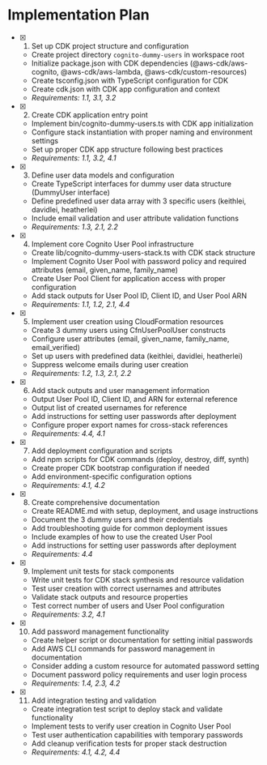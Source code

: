 # Implementation Plan

- [x] 1. Set up CDK project structure and configuration
  - Create project directory `cognito-dummy-users` in workspace root
  - Initialize package.json with CDK dependencies (@aws-cdk/aws-cognito, @aws-cdk/aws-lambda, @aws-cdk/custom-resources)
  - Create tsconfig.json with TypeScript configuration for CDK
  - Create cdk.json with CDK app configuration and context
  - _Requirements: 1.1, 3.1, 3.2_

- [x] 2. Create CDK application entry point
  - Implement bin/cognito-dummy-users.ts with CDK app initialization
  - Configure stack instantiation with proper naming and environment settings
  - Set up proper CDK app structure following best practices
  - _Requirements: 1.1, 3.2, 4.1_

- [x] 3. Define user data models and configuration
  - Create TypeScript interfaces for dummy user data structure (DummyUser interface)
  - Define predefined user data array with 3 specific users (keithlei, davidlei, heatherlei)
  - Include email validation and user attribute validation functions
  - _Requirements: 1.3, 2.1, 2.2_

- [x] 4. Implement core Cognito User Pool infrastructure
  - Create lib/cognito-dummy-users-stack.ts with CDK stack structure
  - Implement Cognito User Pool with password policy and required attributes (email, given_name, family_name)
  - Create User Pool Client for application access with proper configuration
  - Add stack outputs for User Pool ID, Client ID, and User Pool ARN
  - _Requirements: 1.1, 1.2, 2.1, 4.4_

- [x] 5. Implement user creation using CloudFormation resources
  - Create 3 dummy users using CfnUserPoolUser constructs
  - Configure user attributes (email, given_name, family_name, email_verified)
  - Set up users with predefined data (keithlei, davidlei, heatherlei)
  - Suppress welcome emails during user creation
  - _Requirements: 1.2, 1.3, 2.1, 2.2_

- [x] 6. Add stack outputs and user management information
  - Output User Pool ID, Client ID, and ARN for external reference
  - Output list of created usernames for reference
  - Add instructions for setting user passwords after deployment
  - Configure proper export names for cross-stack references
  - _Requirements: 4.4, 4.1_

- [x] 7. Add deployment configuration and scripts
  - Add npm scripts for CDK commands (deploy, destroy, diff, synth)
  - Create proper CDK bootstrap configuration if needed
  - Add environment-specific configuration options
  - _Requirements: 4.1, 4.2_

- [x] 8. Create comprehensive documentation
  - Create README.md with setup, deployment, and usage instructions
  - Document the 3 dummy users and their credentials
  - Add troubleshooting guide for common deployment issues
  - Include examples of how to use the created User Pool
  - Add instructions for setting user passwords after deployment
  - _Requirements: 4.4_

- [x] 9. Implement unit tests for stack components
  - Write unit tests for CDK stack synthesis and resource validation
  - Test user creation with correct usernames and attributes
  - Validate stack outputs and resource properties
  - Test correct number of users and User Pool configuration
  - _Requirements: 3.2, 4.1_

- [x] 10. Add password management functionality
  - Create helper script or documentation for setting initial passwords
  - Add AWS CLI commands for password management in documentation
  - Consider adding a custom resource for automated password setting
  - Document password policy requirements and user login process
  - _Requirements: 1.4, 2.3, 4.2_

- [x] 11. Add integration testing and validation
  - Create integration test script to deploy stack and validate functionality
  - Implement tests to verify user creation in Cognito User Pool
  - Test user authentication capabilities with temporary passwords
  - Add cleanup verification tests for proper stack destruction
  - _Requirements: 4.1, 4.2, 4.4_